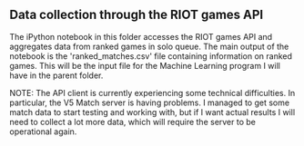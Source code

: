 ## Data collection through the RIOT games API

The iPython notebook in this folder accesses the RIOT games API and aggregates data from ranked games in solo queue. The main output of the notebook is the 'ranked_matches.csv' file containing information on ranked games. This will be the input file for the Machine Learning program I will have in the parent folder. 


NOTE: The API client is currently experiencing some technical difficulties. In particular, the V5 Match server is having problems. I managed to get some match data to start testing and working with, but if I want actual results I will need to collect a lot more data, which will require the server to be operational again.
